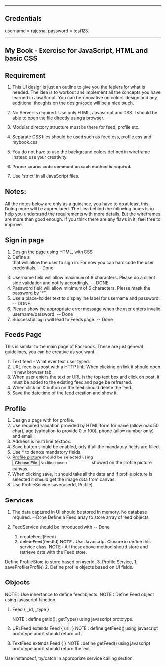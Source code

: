 -----------
Credentials
-----------
username = rajesha.
password = test123.


---------------------------------------------------------
My Book - Exercise for JavaScript, HTML and basic CSS
---------------------------------------------------------

Requirement
-----------

1. This UI design is just an outline to give you the feelers for what is needed. The idea is to workout and implement all the concepts you have learned in JavaScript.
You can be innovative on colors, design and any additional thoughts on the design/code will be a nice touch.

2. No Server is required. Use only HTML, Javascript and CSS. I should be able to open the file directly using a browser.
3. Modular directory structure must be there for feed, profile etc.
4. Separate CSS files should be used such as feed.css, profile.css and mybook.css
5. You do not have to use the background colors defined in wireframe instead use your creativity.
6. Proper source code comment on each method is required.
7. Use 'strict' in all JavaScript files.

Notes: 
------

All the notes below are only as a guidance, you have to do at least this. Doing more will be appreciated. The idea behind the following notes is to help 
you understand the requirements with more details. But the wireframes are more than good enough. If you think there are any flaws in it, feel free to improve.

Sign in page
------------

1. Design the page using HTML, with CSS
2. Define a <form> that will allow the user to sign in. For now you can hard code the user credentials. -- Done
3. Username field will allow maximum of 8 characters. Please do a client side validation and notify accordingly. -- DONE
4. Password field will allow minimum of 6 characters. Please mask the password by "*". 
5. Use a place-holder text to display the label for username and password. -- DONE.
6. Please show the appropriate error message when the user enters invalid username/password. -- Done
7. Successful login will lead to Feeds page. -- Done


Feeds Page
----------

This  is similar to the main page of Facebook. These are just general guidelines, you can be creative as you want. 

1. Text feed - What ever text user typed. 
2. URL feed is a post with a HTTP link. When clicking on link it should open in new browser tab. 
3. When user enters the text or URL in the top text box and click on post, it must be added to the existing feed and page be refreshed.
4. When click on X button on the feed should delete the feed.
5. Save the date time of the feed creation and show it.

Profile
--------

1. Design a page with <form> for profile.
2. Use required validation provided by HTML form for name (allow max 50 char), age (validation to provide 0 to 100), phone (allow number only) and email. 
3. Address is multi line textbox.
4. Save button should be enabled, only if all the mandatory fields are filled.
5. Use * to denote mandatory fields.
6. Profile picture should be selected using <input type="file"> showed on the profile picture canvas.
7. When clicking save, it should take all the data and if profile picture is selected it should get the image data from canvas.
8. Use ProfileService.save(userId, Profile)


Services
---------

1. The data captured in UI should be stored in memory. No database required. --Done
Define a Feed array to store array of feed objects.

2. FeedService should be introduced with -- Done
    1. createFeed(Feed)
    2. deleteFeed(feedId)
   NOTE : Use Javascript Closure to define this service class. 
   NOTE : All these above method should store and retrieve data with the Feed store.


Define ProfileStore to store based on userId.
3. Profile Service,
    1. saveProfile(Profile) 
    2. Define profile objects based on UI fields.
    
Objects
--------

NOTE : Use inheritance to define feedobjects.
NOTE : Define Feed object using javascript function.
1. Feed {
    _id,
    _type
   }
   
   NOTE : define getId(), getType() using javascript prototype.
   
   
2. URLFeed extends Feed {
    url;
   }
   NOTE : define getFeed() using javascript prototype and it should return url.
3. TextFeed extends Feed {
   }
   NOTE : define getFeed() using javascript prototype and it should return the text.

Use instanceof, try/catch in appropriate service calling section


